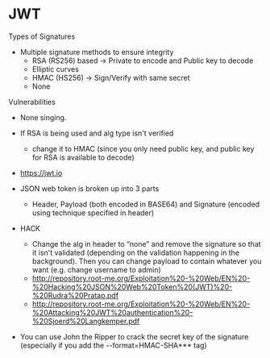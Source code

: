 # JWT
Types of Signatures
* Multiple signature methods to ensure integrity
   	* RSA (RS256) based -> Private to encode and Public key to decode
   	* Elliptic curves
   	* HMAC (HS256) -> Sign/Verify with same secret
   	* None

Vulnerabilities
* None singing.
* If RSA is being used and alg type isn't verified
   	* change it to HMAC (since you only need public key, and public key for RSA is available to decode)

* https://jwt.io
* JSON web token is broken up into 3 parts
   	* Header, Payload (both encoded in BASE64) and Signature (encoded using technique specified in header)
* HACK
   	* Change the alg in header to “none” and remove the signature so that it isn't validated (depending on the validation happening in the background). Then you can change payload to contain whatever you want (e.g. change username to admin)
   	* http://repository.root-me.org/Exploitation%20-%20Web/EN%20-%20Hacking%20JSON%20Web%20Token%20(JWT)%20-%20Rudra%20Pratap.pdf
   	* http://repository.root-me.org/Exploitation%20-%20Web/EN%20-%20Attacking%20JWT%20authentication%20-%20Sjoerd%20Langkemper.pdf
* You can use John the Ripper to crack the secret key of the signature (especially if you add the --format=HMAC-SHA*** tag)